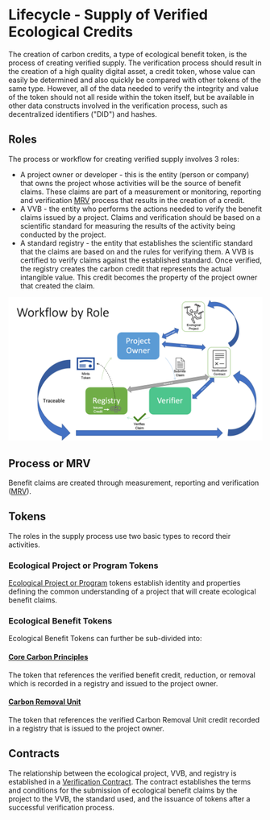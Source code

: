 # Lifecycle - Supply of Verified Ecological Credits

The creation of carbon credits, a type of ecological benefit token, is the process of creating verified supply. The verification process should result in the creation of a high quality digital asset, a credit token, whose value can easily be determined and also quickly be compared with other tokens of the same type. However, all of the data needed to verify the integrity and value of the token should not all reside within the token itself, but be available in other data constructs involved in the verification process, such as decentralized identifiers ("DID") and hashes.

## Roles

The process or workflow for creating verified supply involves 3 roles:

- A project owner or developer - this is the entity (person or company) that owns the project whose activities will be the source of benefit claims. These claims are part of a measurement or monitoring, reporting and verification [MRV](mrv.md) process that results in the creation of a credit.
- A VVB - the entity who performs the actions needed to verify the benefit claims issued by a project. Claims and verification should be based on a scientific standard for measuring the results of the activity being conducted by the project.
- A standard registry - the entity that establishes the scientific standard that the claims are based on and the rules for verifying them. A VVB is certified to verify claims against the established standard. Once verified, the registry creates the carbon credit that represents the actual intangible value. This credit becomes the property of the project owner that created the claim.

![Supply](../images/vem-wf.png)

## Process or MRV

Benefit claims are created through measurement, reporting and verification ([MRV](./mrv.md)).

## Tokens

The roles in the supply process use two basic types to record their activities.

### Ecological Project or Program Tokens
[Ecological Project or Program](ep.md) tokens establish identity and properties defining the common understanding of a project that will create ecological benefit claims.

### Ecological Benefit Tokens
Ecological Benefit Tokens can further be sub-divided into:

#### [Core Carbon Principles](ccp.md)

The token that references the verified benefit credit, reduction, or removal which is recorded in a registry and issued to the project owner.

#### [Carbon Removal Unit](cru.md)

The token that references the verified Carbon Removal Unit credit recorded in a registry that is issued to the project owner.

## Contracts

The relationship between the ecological project, VVB, and registry is established in a [Verification Contract](verification.md). The contract establishes the terms and conditions for the submission of ecological benefit claims by the project to the VVB, the standard used, and the issuance of tokens after a successful verification process.